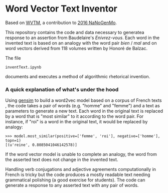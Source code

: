 # Word Vector Text Inventor
Based on [WVTM](https://github.com/mbwolff/WVTM), a contribution to [2016 NaNoGenMo](https://github.com/NaNoGenMo/2016).

This repository contains the code and data necessary to generatea response to an assertion from Baudelaire's _Enivrez-vous_. Each word in the invented text is based on an analogy with the word pair _bien_ / _mal_ and on word vectors derived from 118 volumes written by Honoré de Balzac.

The file

```
inventText.ipynb
```

documents and executes a method of algorithmic rhetorical invention.

### A quick explanation of what's under the hood

Using [gensim](https://radimrehurek.com/gensim/models/word2vec.html) to build a word2vec model based on a corpus of French texts , the code takes a pair of words (e.g. "homme" and "femme") and a text as parameters to generate a new text. Each word in the original text is replaced by a word that is "most similar" to it according to the word pair. For instance, if "roi" is a word in the original text, it would be replaced by analogy:

```
>>> model.most_similar(positive=['femme', 'roi'], negative=['homme'], topn=1)
[(u'reine', 0.8085041046142578)]
```
If the word vector model is unable to complete an analogy, the word from the asserted text does not change in the invented text.

Handling verb conjugations and adjective agreements computationally in French is tricky but the code produces a mostly readable text needing grammatical polishing (a good exercise for students). The code can generate a response to any asserted text with any pair of words.

